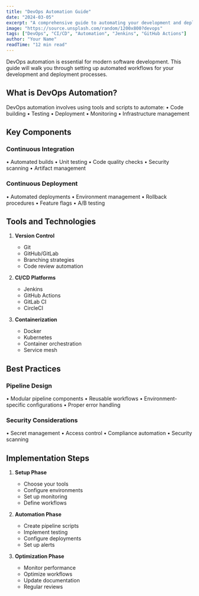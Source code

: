 ```yaml
---
title: "DevOps Automation Guide"
date: "2024-03-05"
excerpt: "A comprehensive guide to automating your development and deployment processes."
image: "https://source.unsplash.com/random/1200x800?devops"
tags: ["DevOps", "CI/CD", "Automation", "Jenkins", "GitHub Actions"]
author: "Your Name"
readTime: "12 min read"
---
```


DevOps automation is essential for modern software development. 
This guide will walk you through setting up automated workflows 
for your development and deployment processes.

## What is DevOps Automation?

DevOps automation involves using tools and scripts to automate:
• Code building
• Testing
• Deployment
• Monitoring
• Infrastructure management

## Key Components

### Continuous Integration
• Automated builds
• Unit testing
• Code quality checks
• Security scanning
• Artifact management

### Continuous Deployment
• Automated deployments
• Environment management
• Rollback procedures
• Feature flags
• A/B testing

## Tools and Technologies

1. **Version Control**
   - Git
   - GitHub/GitLab
   - Branching strategies
   - Code review automation

2. **CI/CD Platforms**
   - Jenkins
   - GitHub Actions
   - GitLab CI
   - CircleCI

3. **Containerization**
   - Docker
   - Kubernetes
   - Container orchestration
   - Service mesh

## Best Practices

### Pipeline Design
• Modular pipeline components
• Reusable workflows
• Environment-specific configurations
• Proper error handling

### Security Considerations
• Secret management
• Access control
• Compliance automation
• Security scanning

## Implementation Steps

1. **Setup Phase**
   - Choose your tools
   - Configure environments
   - Set up monitoring
   - Define workflows

2. **Automation Phase**
   - Create pipeline scripts
   - Implement testing
   - Configure deployments
   - Set up alerts

3. **Optimization Phase**
   - Monitor performance
   - Optimize workflows
   - Update documentation
   - Regular reviews 